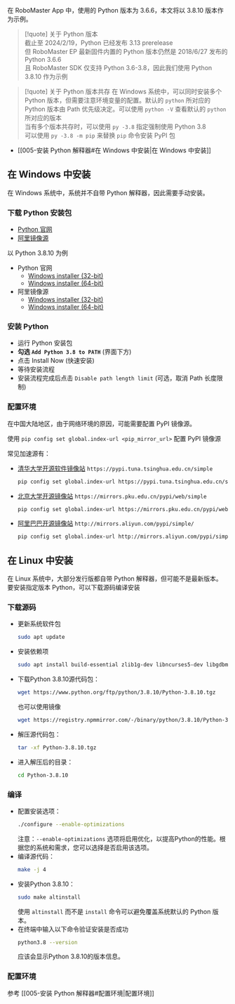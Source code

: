 在 RoboMaster App 中，使用的 Python 版本为 3.6.6，本文将以 3.8.10 版本作为示例。

> [!quote] 关于 Python 版本  
> 截止至 2024/2/19，Python 已经发布 3.13 prerelease  
> 但 RoboMaster EP 最新固件内置的 Python 版本仍然是 2018/6/27 发布的 Python 3.6.6  
> 且 RoboMaster SDK 仅支持 Python 3.6-3.8，因此我们使用 Python 3.8.10 作为示例

> [!quote] 关于 Python 版本共存
> 在 Windows 系统中，可以同时安装多个 Python 版本，但需要注意环境变量的配置。默认的 `python` 所对应的 Python 版本由 Path 优先级决定。可以使用 `python -V` 查看默认的 `python` 所对应的版本  
> 当有多个版本共存时，可以使用 `py -3.8` 指定强制使用 Python 3.8  
> 可以使用 `py -3.8 -m pip` 来替换 `pip` 命令安装 PyPI 包

- [[005-安装 Python 解释器#在 Windows 中安装|在 Windows 中安装]]

## 在 Windows 中安装

在 Windows 系统中，系统并不自带 Python 解释器，因此需要手动安装。

### 下载 Python 安装包

- [Python 官网](https://www.python.org/downloads/)
- [阿里镜像源](https://registry.npmmirror.com/binary.html?path=python/)

 以 Python 3.8.10 为例
- Python 官网
	- [Windows installer (32-bit)](https://www.python.org/ftp/python/3.8.10/python-3.8.10.exe)
	- [Windows installer (64-bit)](https://www.python.org/ftp/python/3.8.10/python-3.8.10-amd64.exe)
- 阿里镜像源
	- [Windows installer (32-bit)](https://registry.npmmirror.com/-/binary/python/3.8.10/python-3.8.10.exe)
	- [Windows installer (64-bit)](https://registry.npmmirror.com/-/binary/python/3.8.10/python-3.8.10-amd64.exe)

### 安装 Python

- 运行 Python 安装包
- **勾选 `Add Python 3.8 to PATH`** (界面下方)
- 点击 Install Now (快速安装)
- 等待安装流程
- 安装流程完成后点击 `Disable path length limit` (可选，取消 Path 长度限制)

### 配置环境

在中国大陆地区，由于网络环境的原因，可能需要配置 PyPI 镜像源。

使用 `pip config set global.index-url <pip_mirror_url>` 配置 PyPI 镜像源

常见加速源有：

- [清华大学开源软件镜像站](https://mirrors.tuna.tsinghua.edu.cn/) `https://pypi.tuna.tsinghua.edu.cn/simple`
	```bash
	pip config set global.index-url https://pypi.tuna.tsinghua.edu.cn/simple
	```
- [北京大学开源镜像站](https://mirrors.pku.edu.cn/) `https://mirrors.pku.edu.cn/pypi/web/simple`
	```bash
	pip config set global.index-url https://mirrors.pku.edu.cn/pypi/web/simple
	```
- [阿里巴巴开源镜像站](https://developer.aliyun.com/mirror/) `http://mirrors.aliyun.com/pypi/simple/`
	```bash
	pip config set global.index-url http://mirrors.aliyun.com/pypi/simple/
	```



## 在 Linux 中安装

在 Linux 系统中，大部分发行版都自带 Python 解释器，但可能不是最新版本。
要安装指定版本 Python，可以下载源码编译安装

### 下载源码

- 更新系统软件包
	```bash
	sudo apt update
	```
- 安装依赖项
	```bash
	sudo apt install build-essential zlib1g-dev libncurses5-dev libgdbm-dev libnss3-dev libssl-dev libreadline-dev libffi-dev wget
	```
- 下载Python 3.8.10源代码包：
	```bash
	wget https://www.python.org/ftp/python/3.8.10/Python-3.8.10.tgz
	```
	也可以使用镜像  
	```bash
	wget https://registry.npmmirror.com/-/binary/python/3.8.10/Python-3.8.10.tgz
	```
- 解压源代码包：
	```bash
	tar -xf Python-3.8.10.tgz
	```
- 进入解压后的目录：
	```bash
	cd Python-3.8.10
	```
### 编译

- 配置安装选项：
	```bash
	./configure --enable-optimizations
	```
	注意：`--enable-optimizations` 选项将启用优化，以提高Python的性能。根据您的系统和需求，您可以选择是否启用该选项。
- 编译源代码：
	```bash
	make -j 4
	```
- 安装Python 3.8.10：
	```bash
	sudo make altinstall
	```
	使用 `altinstall` 而不是 `install` 命令可以避免覆盖系统默认的 Python 版本。
- 在终端中输入以下命令验证安装是否成功
	```bash
	python3.8 --version
	```
	应该会显示Python 3.8.10的版本信息。

### 配置环境

参考 [[005-安装 Python 解释器#配置环境|配置环境]]

